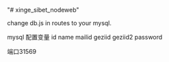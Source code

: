 "# xinge_sibet_nodeweb" 


change db.js in routes to your mysql.

mysql 配置变量  id  name  mailid  geziid geziid2 password

端口31569